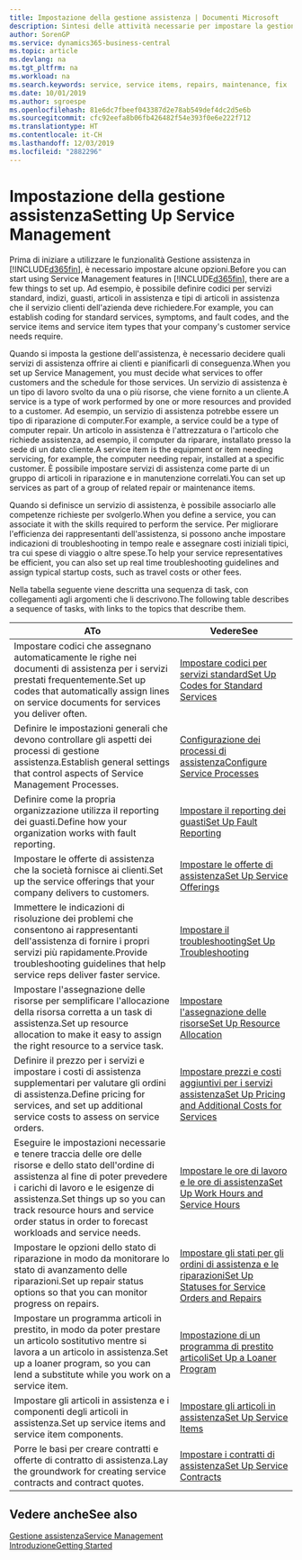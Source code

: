 ```yaml
---
title: Impostazione della gestione assistenza | Documenti Microsoft
description: Sintesi delle attività necessarie per impostare la gestione dell'assistenza adattandola al modo in cui le organizzazioni gestiscono i propri servizi.
author: SorenGP
ms.service: dynamics365-business-central
ms.topic: article
ms.devlang: na
ms.tgt_pltfrm: na
ms.workload: na
ms.search.keywords: service, service items, repairs, maintenance, fix
ms.date: 10/01/2019
ms.author: sgroespe
ms.openlocfilehash: 81e6dc7fbeef043387d2e78ab549def4dc2d5e6b
ms.sourcegitcommit: cfc92eefa8b06fb426482f54e393f0e6e222f712
ms.translationtype: HT
ms.contentlocale: it-CH
ms.lasthandoff: 12/03/2019
ms.locfileid: "2882296"
---
```

# <a name="setting-up-service-management"></a><span data-ttu-id="d3dee-103">Impostazione della gestione assistenza</span><span class="sxs-lookup"><span data-stu-id="d3dee-103">Setting Up Service Management</span></span>
<span data-ttu-id="d3dee-104">Prima di iniziare a utilizzare le funzionalità Gestione assistenza in [!INCLUDE[d365fin](includes/d365fin_md.md)], è necessario impostare alcune opzioni.</span><span class="sxs-lookup"><span data-stu-id="d3dee-104">Before you can start using Service Management features in [!INCLUDE[d365fin](includes/d365fin_md.md)], there are a few things to set up.</span></span> <span data-ttu-id="d3dee-105">Ad esempio, è possibile definire codici per servizi standard, indizi, guasti, articoli in assistenza e tipi di articoli in assistenza che il servizio clienti dell'azienda deve richiedere.</span><span class="sxs-lookup"><span data-stu-id="d3dee-105">For example, you can establish coding for standard services, symptoms, and fault codes, and the service items and service item types that your company's customer service needs require.</span></span>  

<span data-ttu-id="d3dee-106">Quando si imposta la gestione dell'assistenza, è necessario decidere quali servizi di assistenza offrire ai clienti e pianificarli di conseguenza.</span><span class="sxs-lookup"><span data-stu-id="d3dee-106">When you set up Service Management, you must decide what services to offer customers and the schedule for those services.</span></span> <span data-ttu-id="d3dee-107">Un servizio di assistenza è un tipo di lavoro svolto da una o più risorse, che viene fornito a un cliente.</span><span class="sxs-lookup"><span data-stu-id="d3dee-107">A service is a type of work performed by one or more resources and provided to a customer.</span></span> <span data-ttu-id="d3dee-108">Ad esempio, un servizio di assistenza potrebbe essere un tipo di riparazione di computer.</span><span class="sxs-lookup"><span data-stu-id="d3dee-108">For example, a service could be a type of computer repair.</span></span> <span data-ttu-id="d3dee-109">Un articolo in assistenza è l'attrezzatura o l'articolo che richiede assistenza, ad esempio, il computer da riparare, installato presso la sede di un dato cliente.</span><span class="sxs-lookup"><span data-stu-id="d3dee-109">A service item is the equipment or item needing servicing, for example, the computer needing repair, installed at a specific customer.</span></span> <span data-ttu-id="d3dee-110">È possibile impostare servizi di assistenza come parte di un gruppo di articoli in riparazione e in manutenzione correlati.</span><span class="sxs-lookup"><span data-stu-id="d3dee-110">You can set up services as part of a group of related repair or maintenance items.</span></span>  
  
<span data-ttu-id="d3dee-111">Quando si definisce un servizio di assistenza, è possibile associarlo alle competenze richieste per svolgerlo.</span><span class="sxs-lookup"><span data-stu-id="d3dee-111">When you define a service, you can associate it with the skills required to perform the service.</span></span> <span data-ttu-id="d3dee-112">Per migliorare l'efficienza dei rappresentanti dell'assistenza, si possono anche impostare indicazioni di troubleshooting in tempo reale e assegnare costi iniziali tipici, tra cui spese di viaggio o altre spese.</span><span class="sxs-lookup"><span data-stu-id="d3dee-112">To help your service representatives be efficient, you can also set up real time troubleshooting guidelines and assign typical startup costs, such as travel costs or other fees.</span></span>  

<span data-ttu-id="d3dee-113">Nella tabella seguente viene descritta una sequenza di task, con collegamenti agli argomenti che li descrivono.</span><span class="sxs-lookup"><span data-stu-id="d3dee-113">The following table describes a sequence of tasks, with links to the topics that describe them.</span></span>  
  
| <span data-ttu-id="d3dee-114">A</span><span class="sxs-lookup"><span data-stu-id="d3dee-114">To</span></span> | <span data-ttu-id="d3dee-115">Vedere</span><span class="sxs-lookup"><span data-stu-id="d3dee-115">See</span></span> |
| --- | --- |
| <span data-ttu-id="d3dee-116">Impostare codici che assegnano automaticamente le righe nei documenti di assistenza per i servizi prestati frequentemente.</span><span class="sxs-lookup"><span data-stu-id="d3dee-116">Set up codes that automatically assign lines on service documents for services you deliver often.</span></span> |[<span data-ttu-id="d3dee-117">Impostare codici per servizi standard</span><span class="sxs-lookup"><span data-stu-id="d3dee-117">Set Up Codes for Standard Services</span></span>](service-how-setup-service-coding.md)|
| <span data-ttu-id="d3dee-118">Definire le impostazioni generali che devono controllare gli aspetti dei processi di gestione assistenza.</span><span class="sxs-lookup"><span data-stu-id="d3dee-118">Establish general settings that control aspects of Service Management Processes.</span></span>|[<span data-ttu-id="d3dee-119">Configurazione dei processi di assistenza</span><span class="sxs-lookup"><span data-stu-id="d3dee-119">Configure Service Processes</span></span>](service-setup-service-processes.md)|
| <span data-ttu-id="d3dee-120">Definire come la propria organizzazione utilizza il reporting dei guasti.</span><span class="sxs-lookup"><span data-stu-id="d3dee-120">Define how your organization works with fault reporting.</span></span> |[<span data-ttu-id="d3dee-121">Impostare il reporting dei guasti</span><span class="sxs-lookup"><span data-stu-id="d3dee-121">Set Up Fault Reporting</span></span>](service-how-setup-fault-reporting.md) |
| <span data-ttu-id="d3dee-122">Impostare le offerte di assistenza che la società fornisce ai clienti.</span><span class="sxs-lookup"><span data-stu-id="d3dee-122">Set up the service offerings that your company delivers to customers.</span></span>|[<span data-ttu-id="d3dee-123">Impostare le offerte di assistenza</span><span class="sxs-lookup"><span data-stu-id="d3dee-123">Set Up Service Offerings</span></span>](service-how-setup-service-offerings.md)|
| <span data-ttu-id="d3dee-124">Immettere le indicazioni di risoluzione dei problemi che consentono ai rappresentanti dell'assistenza di fornire i propri servizi più rapidamente.</span><span class="sxs-lookup"><span data-stu-id="d3dee-124">Provide troubleshooting guidelines that help service reps deliver faster service.</span></span> |[<span data-ttu-id="d3dee-125">Impostare il troubleshooting</span><span class="sxs-lookup"><span data-stu-id="d3dee-125">Set Up Troubleshooting</span></span>](service-how-setup-troubleshooting.md) |
| <span data-ttu-id="d3dee-126">Impostare l'assegnazione delle risorse per semplificare l'allocazione della risorsa corretta a un task di assistenza.</span><span class="sxs-lookup"><span data-stu-id="d3dee-126">Set up resource allocation to make it easy to assign the right resource to a service task.</span></span> |[<span data-ttu-id="d3dee-127">Impostare l'assegnazione delle risorse</span><span class="sxs-lookup"><span data-stu-id="d3dee-127">Set Up Resource Allocation</span></span>](service-how-setup-resource-allocation.md) |
| <span data-ttu-id="d3dee-128">Definire il prezzo per i servizi e impostare i costi di assistenza supplementari per valutare gli ordini di assistenza.</span><span class="sxs-lookup"><span data-stu-id="d3dee-128">Define pricing for services, and set up additional service costs to assess on service orders.</span></span> |[<span data-ttu-id="d3dee-129">Impostare prezzi e costi aggiuntivi per i servizi assistenza</span><span class="sxs-lookup"><span data-stu-id="d3dee-129">Set Up Pricing and Additional Costs for Services</span></span>](service-how-setup-service-costs-pricing.md)|
| <span data-ttu-id="d3dee-130">Eseguire le impostazioni necessarie e tenere traccia delle ore delle risorse e dello stato dell'ordine di assistenza al fine di poter prevedere i carichi di lavoro e le esigenze di assistenza.</span><span class="sxs-lookup"><span data-stu-id="d3dee-130">Set things up so you can track resource hours and service order status in order to forecast workloads and service needs.</span></span>|[<span data-ttu-id="d3dee-131">Impostare le ore di lavoro e le ore di assistenza</span><span class="sxs-lookup"><span data-stu-id="d3dee-131">Set Up Work Hours and Service Hours</span></span>](service-how-setup-work-service-hours.md)|
| <span data-ttu-id="d3dee-132">Impostare le opzioni dello stato di riparazione in modo da monitorare lo stato di avanzamento delle riparazioni.</span><span class="sxs-lookup"><span data-stu-id="d3dee-132">Set up repair status options so that you can monitor progress on repairs.</span></span> | [<span data-ttu-id="d3dee-133">Impostare gli stati per gli ordini di assistenza e le riparazioni</span><span class="sxs-lookup"><span data-stu-id="d3dee-133">Set Up Statuses for Service Orders and Repairs</span></span>](service-order-repair-status.md)|
| <span data-ttu-id="d3dee-134">Impostare un programma articoli in prestito, in modo da poter prestare un articolo sostitutivo mentre si lavora a un articolo in assistenza.</span><span class="sxs-lookup"><span data-stu-id="d3dee-134">Set up a loaner program, so you can lend a substitute while you work on a service item.</span></span> |[<span data-ttu-id="d3dee-135">Impostazione di un programma di prestito articoli</span><span class="sxs-lookup"><span data-stu-id="d3dee-135">Set Up a Loaner Program</span></span>](service-how-setup-loaner-program.md) |
| <span data-ttu-id="d3dee-136">Impostare gli articoli in assistenza e i componenti degli articoli in assistenza.</span><span class="sxs-lookup"><span data-stu-id="d3dee-136">Set up service items and service item components.</span></span> |[<span data-ttu-id="d3dee-137">Impostare gli articoli in assistenza</span><span class="sxs-lookup"><span data-stu-id="d3dee-137">Set Up Service Items</span></span>](service-how-setup-service-items.md) |
| <span data-ttu-id="d3dee-138">Porre le basi per creare contratti e offerte di contratto di assistenza.</span><span class="sxs-lookup"><span data-stu-id="d3dee-138">Lay the groundwork for creating service contracts and contract quotes.</span></span> |[<span data-ttu-id="d3dee-139">Impostare i contratti di assistenza</span><span class="sxs-lookup"><span data-stu-id="d3dee-139">Set Up Service Contracts</span></span>](service-how-setup-service-contracts.md) |

## <a name="see-also"></a><span data-ttu-id="d3dee-140">Vedere anche</span><span class="sxs-lookup"><span data-stu-id="d3dee-140">See also</span></span>
[<span data-ttu-id="d3dee-141">Gestione assistenza</span><span class="sxs-lookup"><span data-stu-id="d3dee-141">Service Management</span></span>](service-service.md)  
[<span data-ttu-id="d3dee-142">Introduzione</span><span class="sxs-lookup"><span data-stu-id="d3dee-142">Getting Started</span></span>](product-get-started.md)  

